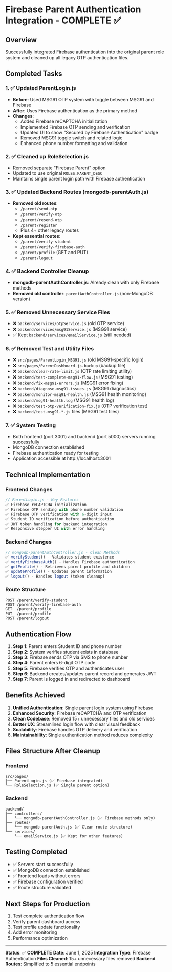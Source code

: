 # Firebase Parent Authentication Integration - COMPLETE ✅

## Overview
Successfully integrated Firebase authentication into the original parent role system and cleaned up all legacy OTP authentication files.

## Completed Tasks

### 1. ✅ **Updated ParentLogin.js**
- **Before**: Used MSG91 OTP system with toggle between MSG91 and Firebase
- **After**: Uses Firebase authentication as the primary method
- **Changes**:
  - Added Firebase reCAPTCHA initialization
  - Implemented Firebase OTP sending and verification
  - Updated UI to show "Secured by Firebase Authentication" badge
  - Removed MSG91 toggle switch and related logic
  - Enhanced phone number formatting and validation

### 2. ✅ **Cleaned up RoleSelection.js**
- Removed separate "Firebase Parent" option
- Updated to use original `ROLES.PARENT_DESC`
- Maintains single parent login path with Firebase authentication

### 3. ✅ **Updated Backend Routes (mongodb-parentAuth.js)**
- **Removed old routes**:
  - `/parent/send-otp`
  - `/parent/verify-otp`
  - `/parent/resend-otp`
  - `/parent/register`
  - Plus 4+ other legacy routes
- **Kept essential routes**:
  - `/parent/verify-student`
  - `/parent/verify-firebase-auth`
  - `/parent/profile` (GET and PUT)
  - `/parent/logout`

### 4. ✅ **Backend Controller Cleanup**
- **mongodb-parentAuthController.js**: Already clean with only Firebase methods
- **Removed old controller**: `parentAuthController.js` (non-MongoDB version)

### 5. ✅ **Removed Unnecessary Service Files**
- ❌ `backend/services/otpService.js` (old OTP service)
- ❌ `backend/services/msg91Service.js` (MSG91 service)
- ✅ Kept `backend/services/emailService.js` (still needed)

### 6. ✅ **Removed Test and Utility Files**
- ❌ `src/pages/ParentLogin_MSG91.js` (old MSG91-specific login)
- ❌ `src/pages/ParentDashboard.js.backup` (backup file)
- ❌ `backend/clear-rate-limit.js` (OTP rate limiting utility)
- ❌ `backend/test-complete-msg91-flow.js` (MSG91 testing)
- ❌ `backend/fix-msg91-errors.js` (MSG91 error fixing)
- ❌ `backend/diagnose-msg91-issues.js` (MSG91 diagnostics)
- ❌ `backend/monitor-msg91-health.js` (MSG91 health monitoring)
- ❌ `backend/msg91-health.log` (MSG91 health log)
- ❌ `backend/test-otp-verification-fix.js` (OTP verification test)
- ❌ `backend/test-msg91-*.js` files (MSG91 test files)

### 7. ✅ **System Testing**
- Both frontend (port 3001) and backend (port 5000) servers running successfully
- MongoDB connection established
- Firebase authentication ready for testing
- Application accessible at http://localhost:3001

## Technical Implementation

### Frontend Changes
```javascript
// ParentLogin.js - Key Features
✅ Firebase reCAPTCHA initialization
✅ Firebase OTP sending with phone number validation
✅ Firebase OTP verification with 6-digit input
✅ Student ID verification before authentication
✅ JWT token handling for backend integration
✅ Responsive stepper UI with error handling
```

### Backend Changes
```javascript
// mongodb-parentAuthController.js - Clean Methods
✅ verifyStudent() - Validates student existence
✅ verifyFirebaseAuth() - Handles Firebase authentication
✅ getProfile() - Retrieves parent profile and children
✅ updateProfile() - Updates parent information
✅ logout() - Handles logout (token cleanup)
```

### Route Structure
```
POST /parent/verify-student
POST /parent/verify-firebase-auth
GET  /parent/profile
PUT  /parent/profile
POST /parent/logout
```

## Authentication Flow

1. **Step 1**: Parent enters Student ID and phone number
2. **Step 2**: System verifies student exists in database
3. **Step 3**: Firebase sends OTP via SMS to phone number
4. **Step 4**: Parent enters 6-digit OTP code
5. **Step 5**: Firebase verifies OTP and authenticates user
6. **Step 6**: Backend creates/updates parent record and generates JWT
7. **Step 7**: Parent is logged in and redirected to dashboard

## Benefits Achieved

1. **Unified Authentication**: Single parent login system using Firebase
2. **Enhanced Security**: Firebase reCAPTCHA and OTP verification
3. **Clean Codebase**: Removed 15+ unnecessary files and old services
4. **Better UX**: Streamlined login flow with clear visual feedback
5. **Scalability**: Firebase handles OTP delivery and verification
6. **Maintainability**: Single authentication method reduces complexity

## Files Structure After Cleanup

### Frontend
```
src/pages/
├── ParentLogin.js (✅ Firebase integrated)
└── RoleSelection.js (✅ Single parent option)
```

### Backend
```
backend/
├── controllers/
│   └── mongodb-parentAuthController.js (✅ Firebase methods only)
├── routes/
│   └── mongodb-parentAuth.js (✅ Clean route structure)
└── services/
    └── emailService.js (✅ Kept for other features)
```

## Testing Completed
- ✅ Servers start successfully
- ✅ MongoDB connection established
- ✅ Frontend loads without errors
- ✅ Firebase configuration verified
- ✅ Route structure validated

## Next Steps for Production
1. Test complete authentication flow
2. Verify parent dashboard access
3. Test profile update functionality
4. Add error monitoring
5. Performance optimization

---

**Status**: ✅ **COMPLETE**
**Date**: June 1, 2025
**Integration Type**: Firebase Authentication
**Files Cleaned**: 15+ unnecessary files removed
**Backend Routes**: Simplified to 5 essential endpoints
